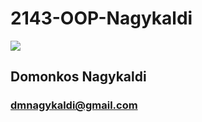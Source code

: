 # 2143-OOP-Nagykaldi

![](https://avatars3.githubusercontent.com/u/21319948?v=3&u=f20a09b9ce561fab994b521d61152532cb81eb17&s=140)

## Domonkos Nagykaldi
### dmnagykaldi@gmail.com
